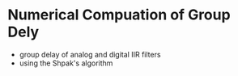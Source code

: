 # Numerical Compuation of Group Dely
- group delay of analog and digital IIR filters
- using the Shpak's algorithm

